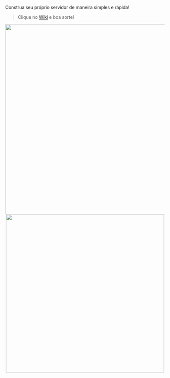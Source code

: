 Construa seu próprio servidor de maneira simples e rápida!

> Clique no [Wiki](https://github.com/vinicius4006/Servidor-Windows/wiki) e boa sorte!

<p align="center">
<img src="https://thumbs.gfycat.com/FormalWeightyGallowaycow-size_restricted.gif" width="600"> 
<img src="https://64.media.tumblr.com/36132ff16d995e7096486185d868ea98/tumblr_o4jtklovUq1uvcgjlo2_500.gif" width="500"> 
</p>
